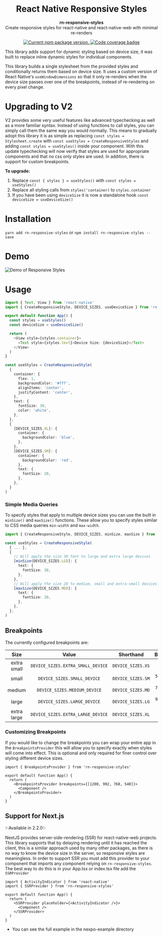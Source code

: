 <h1 style='text-align: center'>
    React Native Responsive Styles
</h1>

<p style='text-align: center'>
  <strong>rn-responsive-styles</strong><br>
  Create responsive styles for react-native and react-native-web with minimal re-renders
</p>

<p style='text-align: center'>
    <a href="https://www.npmjs.org/package/rn-responsive-styles">
        <img src="https://img.shields.io/npm/v/rn-responsive-styles?color=brightgreen&label=npm%20package" alt="Current npm package version." />
    </a>
    <a href="https://codecov.io/gh/khevamann/rn-responsive-styles">
       <img src="https://codecov.io/gh/khevamann/rn-responsive-styles/branch/main/graph/badge.svg?token=JTNKBI6SS0" alt='Code coverage badge'/>
    </a>
</p>

This library adds support for dynamic styling based on device size, it was built to replace inline dynamic styles for
individual components.

This library builds a single stylesheet from the provided styles and conditionally returns them based on device size. It
uses a custom version of React Native's `useWindowDimensions` so that it only re-renders when the device size passes
over one of the breakpoints, instead of re-rendering on every pixel change.

# Upgrading to V2

V2 provides some very useful features like advanced typechecking as well as a more familiar syntax. Instead of using
functions to call styles, you can simply call them the same way you would normally. This means to gradually adopt this
library it is as simple as replacing `const styles = Stylesheet.create` with `const useStyles = CreateResponsiveStyles`
and adding `const styles = useStyles()` inside your component. With this update typechecking will now verify that styles
are used for appropriate components and that no css only styles are used. In addition, there is support for custom
breakpoints.

**To upgrade:**

1. Replace `const { styles } = useStyles()` with `const styles = useStyles()`
2. Replace all styling calls from `styles('container)` to `styles.container`
3. If you have been using `deviceSize` it is now a standalone hook `const deviceSize = useDeviceSize()`

# Installation

`yarn add rn-responsive-styles`
or
`npm install rn-responsive-styles --save`

# Demo

![Demo of Responsive Styles](.github/demo.gif)

# Usage

```typescript jsx
import { Text, View } from 'react-native'
import { CreateResponsiveStyle, DEVICE_SIZES, useDeviceSize } from 'rn-responsive-styles'

export default function App() {
  const styles = useStyles()
  const deviceSize = useDeviceSize()

  return (
    <View style={styles.container}>
      <Text style={styles.text}>Device Size: {deviceSize}</Text>
    </View>
  )
}

const useStyles = CreateResponsiveStyle(
  {
    container: {
      flex: 1,
      backgroundColor: '#fff',
      alignItems: 'center',
      justifyContent: 'center',
    },
    text: {
      fontSize: 30,
      color: 'white',
    },
  },
  {
    [DEVICE_SIZES.XL]: {
      container: {
        backgroundColor: 'blue',
      },
    },
    [DEVICE_SIZES.SM]: {
      container: {
        backgroundColor: 'red',
      },
      text: {
        fontSize: 20,
      },
    },
  }
)
```

### Simple Media Queries

To specify styles that apply to multiple device sizes you can use the built in `minSize()` and `maxSize()` functions.
These allow you to specify styles similar to CSS media queries `min-width` and `max-width`.

```typescript jsx
import { CreateResponsiveStyle, DEVICE_SIZES, minSize, maxSize } from 'rn-responsive-styles'

const useStyles = CreateResponsiveStyle(
  { ... },
  {
    // Will apply the size 30 font to large and extra large devices
    [minSize(DEVICE_SIZES.LG)]: {
      text: {
        fontSize: 30,
      },
    },
    // Will apply the size 20 to medium, small and extra-small devices
    [maxSize(DEVICE_SIZES.MD)]: {
      text: {
        fontSize: 20,
      },
    },
  },
)
```

## Breakpoints

The currently configured breakpoints are:

|    Size     |               Value               |     Shorthand     |      Breakpoints      |
|:-----------:|:---------------------------------:|:-----------------:|:---------------------:|
| extra small | `DEVICE_SIZES.EXTRA_SMALL_DEVICE` | `DEVICE_SIZES.XS` |    `width <= 540`     |
|    small    |    `DEVICE_SIZES.SMALL_DEVICE`    | `DEVICE_SIZES.SM` | `540 < width <= 768`  |
|   medium    |   `DEVICE_SIZES.MEDIUM_DEVICE`    | `DEVICE_SIZES.MD` | `768 < width <= 992`  |
|    large    |    `DEVICE_SIZES.LARGE_DEVICE`    | `DEVICE_SIZES.LG` | `992 < width <= 1200` |
| extra large | `DEVICE_SIZES.EXTRA_LARGE_DEVICE` | `DEVICE_SIZES.XL` |    `1200 < width`     |

### Customizing Breakpoints

If you would like to change the breakpoints you can wrap your entire app in the `BreakpointsProvider` this will allow
you to specify exactly when styles will come into effect. This is optional and only required for finer control over
styling different device sizes.

```tsx
import { BreakpointsProvider } from 'rn-responsive-styles'

export default function App() {
  return (
    <BreakpointsProvider breakpoints={[1200, 992, 768, 540]}>
      <Component />
    </BreakpointsProvider>
  )
}
```

## Support for Next.js

:sparkles:Available in 2.2.0:sparkles:

NextJS provides server-side-rendering (SSR) for react-native-web projects. This library supports that by delaying
rendering until it has reached the client, this is a similar approach used by many other packages, as there is no way to
know the device size in the server, so responsive styles are meaningless. In order to support SSR you must add this
provider to your component that imports any component relying on `rn-responsive-styles`. The best way to do this is in
your App.tsx or index.tsx file add the `SSRProvider`

```tsx
import { ActivityIndicator } from 'react-native'
import { SSRProvider } from 'rn-responsive-styles'

export default function App() {
  return (
    <SSRProvider placeholder={<ActivityIndicator />}>
      <Component />
    </SSRProvider>
  )
}
```

* You can see the full example in the nexpo-example directory
